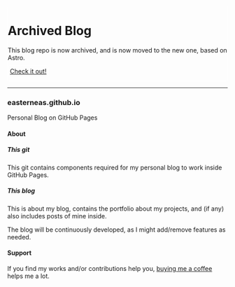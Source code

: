 <div style="border: 1px solid white; border-radius: 4px;">
  <h1>Archived Blog</h1>

  This blog repo is now archived, and is now moved to the new one, based on Astro.

  <a href="https://github.com/easterneas/eas-site" style="padding: 4px; border-radius: 4px; border: 1px solid white">Check it out!</a>
</div>

-----------------------------------------------------------------------------------------------------------

### easterneas.github.io
Personal Blog on GitHub Pages

#### About
##### This git
This git contains components required for my personal blog to work inside GitHub Pages.

##### This blog
This is about my blog, contains the portfolio about my projects, and (if any) also includes posts of mine inside.

The blog will be continuously developed, as I might add/remove features as needed.

#### Support
If you find my works and/or contributions help you, [buying me a coffee](https://ko-fi.com/easterneas) helps me a lot.
